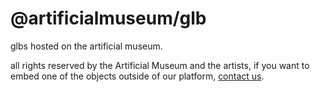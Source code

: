 # @artificialmuseum/glb

glbs hosted on the artificial museum.

all rights reserved by the Artificial Museum and the artists, if you want to embed one of the objects outside of our platform, [contact us](mailto:thesystemcollective@gmail.com).

